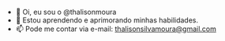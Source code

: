 - 👋 Oi, eu sou o @thalisonmoura
- 🌱 Estou aprendendo e aprimorando minhas habilidades.
- 📫 Pode me contar via e-mail: thalisonsilvamoura@gmail.com
